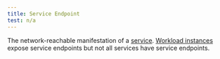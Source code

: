 ```yaml
---
title: Service Endpoint
test: n/a
---
```


The network-reachable manifestation of a [service](/pt-br/docs/reference/glossary/#service).
[Workload instances](/pt-br/docs/reference/glossary/#workload-instance) expose service endpoints but not all
services have service endpoints.
